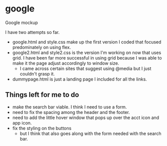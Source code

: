 # google
Google mockup

I have two attempts so far.
- google.html and style.css make up the first version I coded that focused predominately on using flex.
- google2.html and style2.css is the version I'm working on now that uses grid. I have been far more successful in using grid because I was able to make it the page adjust accordingly to window size.
  - I came across certain sites that suggest using @media but I just couldn't grasp it. 
- dummypage.html is just a landing page I included for all the links.
## Things left for me to do
  - make the search bar viable. I think I need to use a form.
  - need to fix the spacing among the header and the footer.
  - need to add the little hover window that pops up over the acct icon and app icon. 
  - fix the styling on the buttons 
    - but I think that also goes along with the form needed with the search bar.
  
